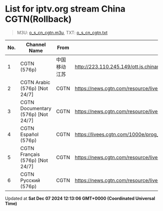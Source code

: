 # List for **iptv.org stream China CGTN**(Rollback)

> M3U: [o_s_cn_cgtn.m3u](/o_s_cn_cgtn.m3u), TXT: [o_s_cn_cgtn.txt](/txt/o_s_cn_cgtn.txt)

| No. | Channel Name | From | Source |
| --- | ------------ | ---- | ------ |
| 1 | CGTN (576p) | 中国移动江苏 | <http://223.110.245.149/ott.js.chinamobile.com/PLTV/3/224/3221225917/index.m3u8> |
| 2 | CGTN Arabic (576p) [Not 24/7] | CGTN | <https://news.cgtn.com/resource/live/arabic/cgtn-a.m3u8> |
| 3 | CGTN Documentary (576p) [Not 24/7] | CGTN | <https://news.cgtn.com/resource/live/document/cgtn-doc.m3u8> |
| 4 | CGTN Español (576p) | CGTN | <https://livees.cgtn.com/1000e/prog_index.m3u8> |
| 5 | CGTN Français (576p) [Not 24/7] | CGTN | <https://news.cgtn.com/resource/live/french/cgtn-f.m3u8> |
| 6 | CGTN Русский (576p) | CGTN | <https://news.cgtn.com/resource/live/russian/cgtn-r.m3u8> |

Updated at **Sat Dec 07 2024 12:13:06 GMT+0000 (Coordinated Universal Time)**
